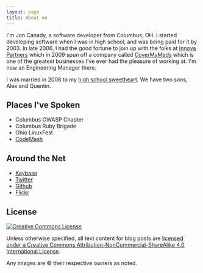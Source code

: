 ```yaml
---
layout: page
title: About me
---
```


I'm Jon Canady, a software developer from Columbus, OH. I started developing software when I was in high school, and was being paid for it by 2003. In late 2006, I had the good fortune to join up with the folks at [Innova Partners](http://innova-partners.com) which in 2009 spun off a company called [CoverMyMeds](http://covermymeds.com) which is one of the greatest businesses I've ever had the pleasure of working at. I'm now an Engineering Manager there.

I was married in 2008 to my [high school sweetheart](http://kellicanady.com). We have two sons, Alex and Quentin.

## Places I've Spoken

* Columbus OWASP Chapter
* Columbus Ruby Brigade
* Ohio LinuxFest
* [CodeMash](http://codemash.org)



## Around the Net

* [Keybase](http://keybase.io/joncanady)
* [Twitter](http://twitter.com/joncanady)
* [Github](http://github.com/joncanady)
* [Flickr](http://flickr.com/photos/jcanady)

## License

<a rel="license" href="http://creativecommons.org/licenses/by-nc-sa/4.0/"><img
alt="Creative Commons License" style="border-width:0"
src="http://i.creativecommons.org/l/by-nc-sa/4.0/88x31.png" /></a>


Unless otherwise specified, all text content for blog posts are <a rel="license" href="http://creativecommons.org/licenses/by-nc-sa/4.0/"> licensed under a Creative Commons Attribution-NonCommercial-ShareAlike 4.0 International License</a>.

Any images are &copy; their respective owners as noted.
